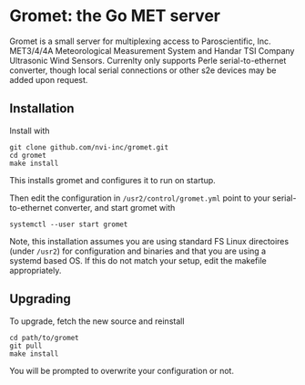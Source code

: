 Gromet: the Go MET server
=========================

Gromet is a small server for multiplexing access to Paroscientific, Inc.
MET3/4/4A  Meteorological Measurement System and Handar TSI Company Ultrasonic
Wind Sensors. Currenlty only supports Perle serial-to-ethernet converter, though
local serial connections or other s2e devices may be added upon request.


Installation
------------

Install with

    git clone github.com/nvi-inc/gromet.git
    cd gromet
    make install

This installs gromet and configures it to run on startup.

Then edit the configuration in `/usr2/control/gromet.yml` point to your
serial-to-ethernet converter, and start gromet with

    systemctl --user start gromet

Note, this installation assumes you are using standard FS Linux directoires (under `/usr2`)
for configuration and binaries and that you are using a systemd
based OS. If this do not match your setup, edit the makefile appropriately.

Upgrading
---------

To upgrade, fetch the new source and reinstall

    cd path/to/gromet
    git pull
    make install

You will be prompted to overwrite your configuration or not.
